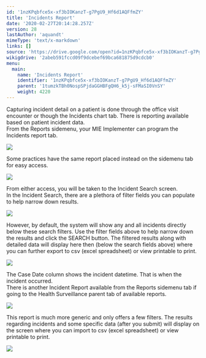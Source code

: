 ```yaml
---
id: '1nzKPqbfce5x-xf3bIOKanzT-g7PgU9_Hf6d1AQFfmZY'
title: 'Incidents Report'
date: '2020-02-27T20:14:28.257Z'
version: 28
lastAuthor: 'aquandt'
mimeType: 'text/x-markdown'
links: []
source: 'https://drive.google.com/open?id=1nzKPqbfce5x-xf3bIOKanzT-g7PgU9_Hf6d1AQFfmZY'
wikigdrive: '2abeb591fccd09f9dcebef69bca681875d9cdcb0'
menu:
  main:
    name: 'Incidents Report'
    identifier: '1nzKPqbfce5x-xf3bIOKanzT-g7PgU9_Hf6d1AQFfmZY'
    parent: '1tumzkTBh0NospSPjdaGGHBFgQH6_k5j-sFMaSI0VnSY'
    weight: 4220
---
```

Capturing incident detail on a patient is done through the office visit encounter or though the Incidents chart tab. There is reporting available based on patient incident data.  
From the Reports sidemenu, your MIE Implementer can program the Incidents report tab.
  
![](../incidents-report.assets/100002010000043C000001E1F944FA305A185252.png)  

Some practices have the same report placed instead on the sidemenu tab for easy access.
  
![](../incidents-report.assets/1000020100000480000001D14E509CCC5FB38084.png)  

From either access, you will be taken to the Incident Search screen.  
In the Incident Search, there are a plethora of filter fields you can populate to help narrow down results.
  
![](../incidents-report.assets/10000000000002140000022A5D02546EC04086A4.png)  

However, by default, the system will show any and all incidents directly below these search filters. Use the filter fields above to help narrow down the results and click the SEARCH button. The filtered results along with detailed data will display here then (below the search fields above) where you can further export to csv (excel spreadsheet) or view printable to print.
  
![](../incidents-report.assets/1000000000000546000000983CA5C2E590DF6AB6.png)  

The Case Date column shows the incident datetime. That is when the incident occurred.  
There is another Incident Report available from the Reports sidemenu tab if going to the Health Surveillance parent tab of available reports.
  
![](../incidents-report.assets/100002010000030F000001E003BF2C175F334BCB.png)  

This report is much more generic and only offers a few filters. The results regarding incidents and some specific data (after you submit) will display on the screen where you can import to csv (excel spreadsheet) or view printable to print.
  
![](../incidents-report.assets/10000201000004B30000017057147FAC08B441FE.png)  

